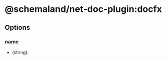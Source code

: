 # @schemaland/net-doc-plugin:docfx

## Options

### <span className="required">name</span>

- (string):
